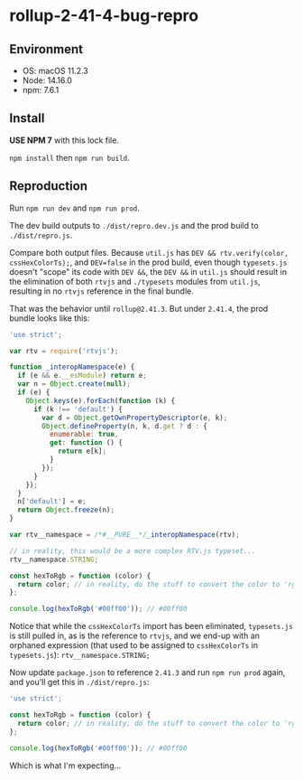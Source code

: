 # rollup-2-41-4-bug-repro

## Environment

- OS: macOS 11.2.3
- Node: 14.16.0
- npm: 7.6.1

## Install

__USE NPM 7__ with this lock file.

`npm install` then `npm run build`.

## Reproduction

Run `npm run dev` and `npm run prod`.

The dev build outputs to `./dist/repro.dev.js` and the prod build to `./dist/repro.js`.

Compare both output files. Because `util.js` has `DEV && rtv.verify(color, cssHexColorTs);`, and `DEV=false` in the prod build, even though `typesets.js` doesn't "scope" its code with `DEV &&`, the `DEV &&` in `util.js` should result in the elimination of both `rtvjs` and `./typesets` modules from `util.js`, resulting in no `rtvjs` reference in the final bundle.

That was the behavior until `rollup@2.41.3`. But under `2.41.4`, the prod bundle looks like this:

```javascript
'use strict';

var rtv = require('rtvjs');

function _interopNamespace(e) {
  if (e && e.__esModule) return e;
  var n = Object.create(null);
  if (e) {
    Object.keys(e).forEach(function (k) {
      if (k !== 'default') {
        var d = Object.getOwnPropertyDescriptor(e, k);
        Object.defineProperty(n, k, d.get ? d : {
          enumerable: true,
          get: function () {
            return e[k];
          }
        });
      }
    });
  }
  n['default'] = e;
  return Object.freeze(n);
}

var rtv__namespace = /*#__PURE__*/_interopNamespace(rtv);

// in reality, this would be a more complex RTV.js typeset...
rtv__namespace.STRING;

const hexToRgb = function (color) {
  return color; // in reality, do the stuff to convert the color to 'rgb(...)'
};

console.log(hexToRgb('#00ff00')); // #00ff00
```

Notice that while the `cssHexColorTs` import has been eliminated, `typesets.js` is still pulled in, as is the reference to `rtvjs`, and we end-up with an orphaned expression (that used to be assigned to `cssHexColorTs` in `typesets.js`): `rtv__namespace.STRING;`

Now update `package.json` to reference `2.41.3` and run `npm run prod` again, and you'll get this in `./dist/repro.js`:

```javascript
'use strict';

const hexToRgb = function (color) {
  return color; // in reality, do the stuff to convert the color to 'rgb(...)'
};

console.log(hexToRgb('#00ff00')); // #00ff00
```

Which is what I'm expecting...
